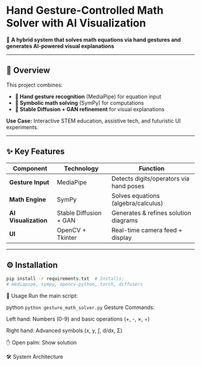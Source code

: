 # Hand Gesture-Controlled Math Solver with AI Visualization

🚀 **A hybrid system that solves math equations via hand gestures and generates AI-powered visual explanations**

---

## 📌 Overview
This project combines:
- **👋 Hand gesture recognition** (MediaPipe) for equation input
- **🧮 Symbolic math solving** (SymPy) for computations
- **🎨 Stable Diffusion + GAN refinement** for visual explanations

**Use Case:** Interactive STEM education, assistive tech, and futuristic UI experiments.

---

## ✨ Key Features
| Component | Technology | Function |
|-----------|------------|----------|
| **Gesture Input** | MediaPipe | Detects digits/operators via hand poses |
| **Math Engine** | SymPy | Solves equations (algebra/calculus) |
| **AI Visualization** | Stable Diffusion + GAN | Generates & refines solution diagrams |
| **UI** | OpenCV + Tkinter | Real-time camera feed + display |

---

## ⚙️ Installation
```bash
pip install -r requirements.txt  # Installs:
# mediapipe, sympy, opencv-python, torch, diffusers
```

🚀 Usage
Run the main script:

python
```python gesture_math_solver.py```
Gesture Commands:

Left hand: Numbers (0-9) and basic operations (+, -, ×, ÷)

Right hand: Advanced symbols (x, y, ∫, d/dx, Σ)

✋ Open palm: Show solution

🛠️ System Architecture
